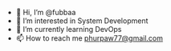 - 👋 Hi, I’m @fubbaa
- 👀 I’m interested in System Development
- 🌱 I’m currently learning DevOps
- 📫 How to reach me phurpaw77@gmail.com

<!---
fubbaa/fubbaa is a ✨ special ✨ repository because its `README.md` (this file) appears on your GitHub profile.
You can click the Preview link to take a look at your changes.
--->
